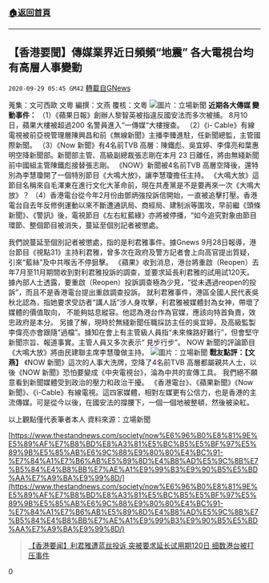 ###  [:house:返回首頁](https://github.com/ourhimalayas/txt)
---

## 【香港要聞】傳媒業界近日頻頻“地震” 各大電視台均有高層人事變動
`2020-09-29 05:45 GM42` [轉載自GNews](https://gnews.org/zh-hant/390384/)

蒐集：文可西歐 文粵
編撰：文燕
覆核：文粵
![]()![](https://s3.amazonaws.com/gnews-media-offload/wp-content/uploads/2020/09/29052423/thestandnews_120204893_1775174292638549_8865332390694280780_n.jpg)圖片：立場新聞
**近期各大傳媒 變動事件：**
（1）《蘋果日報》創辦人黎智英被指違反國安法而多次被捕。 8月10日，蘋果大樓被超過200 名警員進入“一傳媒“大樓搜查。
（2）《i- Cable》有線電視被前亞視管理層陳興昌和前《無線新聞》主播李臻進駐，任新聞總監，主管國際新聞。
（3）《Now 新聞》有4名前TVB 高層：陳鐵彪、吳宜婷、李偉亮和葉惠明空降新聞部。新聞部主管、高級副總裁張志剛在本月 23 日離任，將由無綫新聞前中國組主管陳鐵彪接替張志剛。 《NOW》新聞被4名前TVB 高層空降後，還特別為李慧瓊開了一個特別節目《大鳴大放》，讓李慧瓊擔任主持。 《大鳴大放》這節目名稱來自毛澤東在進行文化大革命前，現在共產黨是不是要再來一次《大鳴大放》？
（4）香港電台從今年2月份由鄧炳強投訴信開始，一直被追擊打壓。香港電台自去年反修例運動以來不斷遭通訊局、商經局、建制派等圍攻，早前繼《頭條新聞》、《警訊》後，電視節目《左右紅藍綠》亦將被停播，“如今追究對象由節目環節、整個節目被消失，蔓延至個別記者被懲處。

我們說蔓延至個別記者被懲處，指的是利君雅事件。據Gnews 9月28日報導，港台節目《視點31》主持利君雅，曾多次在政府及警方記者會上向高官提出質疑，引來“藍絲”及中共喉舌不停狙擊。 《蘋果》收到消息，港台將重啟（Reopen）去年7月至11月期間收到對利君雅投訴的調查，並要求延長利君雅的試用試120天。據內部人士透露，要重啟（Reopen）投訴調查極為少見，“從未遇過reopen的投訴”，而且不是香港電台提出重啟調查投訴。
     就利君雅事件，港區全國人民代表吳秋北認為，指她要求受訪者“講人話”涉人身攻擊，利君雅被媒體封為女神，帶壞了媒體的價值取向， 不能夠姑息縱容。他認為港台作為官媒，應該向特首負責，效忠政府是本分。
     另據了解，現時於無綫新聞任職採訪主任的吳宜婷，及高級監製李偉亮亦會跟隨“過檔”。據知在會上有主管級人員指“未來條路好難行”，但會堅守新聞宗旨、報道事實。主管人員又多次表示“ 見步行步”。 NOW 新聞的評論節目《大鳴大放》將由民建聯主席李慧瓊做主持。
![]()![](https://s3.amazonaws.com/gnews-media-offload/wp-content/uploads/2020/09/29052409/Untitled-1-17_swBEl_1200x0.png)圖片：立場新聞
**戰友點評：【文燕】**
     《NOW 新聞》這次的人事大洗牌，空降了4名前TVB 高層都屬親共人士，以後《NOW 新聞》恐怕要變成《中央電視台》，淪為中共的宣傳工具。
      我們絕不願意看到新聞媒體受到政治的壓力和政治干擾。 《香港電台》、《蘋果新聞》《Now 新聞》、《i-Cable》有線電視。這四家媒體，相對左媒更有公信力，也是香港的主流傳媒。可是從今以後，在國安法的撐腰下，一個一個地被整頓，然後被染紅。

以上觀點僅代表筆者本人
資料來源：立場新聞

[https://www.thestandnews.com/society/now%E6%96%B0%E8%81%9E%E5%89%AF%E7%B8%BD%E8%A3%81%E5%BC%B5%E5%BF%97%E5%89%9B%E5%85%AB%E6%9C%88%E9%80%80%E4%BC%91-%E7%84%A1%E7%B6%AB%E5%89%8D%E4%B8%AD%E5%9C%8B%E7%B5%84%E4%B8%BB%E7%AE%A1%E9%99%B3%E9%90%B5%E5%BD%AA%E7%A9%BA%E9%99%8D/](https://www.thestandnews.com/society/now%E6%96%B0%E8%81%9E%E5%89%AF%E7%B8%BD%E8%A3%81%E5%BC%B5%E5%BF%97%E5%89%9B%E5%85%AB%E6%9C%88%E9%80%80%E4%BC%91-%E7%84%A1%E7%B6%AB%E5%89%8D%E4%B8%AD%E5%9C%8B%E7%B5%84%E4%B8%BB%E7%AE%A1%E9%99%B3%E9%90%B5%E5%BD%AA%E7%A9%BA%E9%99%8D/)

> [【香港要闻】利君雅遭蓝丝投诉 突被要求延长试用期120日 细数港台被打压事件](https://gnews.org/zh-hans/388150/)



0
